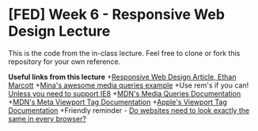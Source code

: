 # [FED] Week 6 - Responsive Web Design Lecture

This is the code from the in-class lecture. Feel free to clone or fork this repository for your own reference.  

**Useful links from this lecture**
+[Responsive Web Design Article, Ethan Marcott](http://alistapart.com/article/responsive-web-design)
+[Mina's awesome media queries example](http://fightingtheboss.github.io/media-queries/)
+Use rem's if you can! [Unless you need to support IE8](http://caniuse.com/#search=rem)
+[MDN's Media Queries Documentation](https://developer.mozilla.org/en-US/docs/Web/Guide/CSS/Media_queries)
+[MDN's Meta Viewport Tag Documentation](https://developer.mozilla.org/en/docs/Mozilla/Mobile/Viewport_meta_tag)
+[Apple's Viewport Tag Documentation](https://developer.apple.com/library/ios/documentation/AppleApplications/Reference/SafariWebContent/UsingtheViewport/UsingtheViewport.html)
+Friendly reminder - [Do websites need to look exactly the same in every browser?](dowebsitesneedtolookexactlythesameineverybrowser.com)
